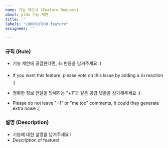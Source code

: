 ```yaml
---
name: 기능 제안서 (Feature Request)
about: plda 기능 제안
title: ''
labels: "\U0001F680 feature"
assignees: ''

---
```


### 규칙 (Rule)

- 기능 제안에 공감한다면, 👍 반응을 남겨주세요 :)
- If you want this feature, please vote on this issue by adding a 👍 reaction :)

- 정확한 정보 전달을 방해하는 "+1"과 같은 공감 댓글을 삼가해주세요 :(
- Please do not leave "+1" or "me too" comments, It could they generate extra noise :(


### 설명 (Description)

- 기능에 대한 설명을 남겨주세요 !
- Description of feature!

